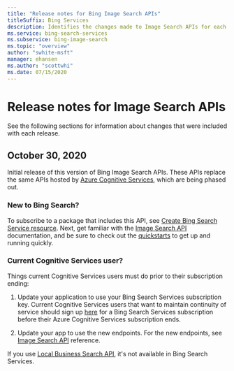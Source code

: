 ```yaml
---
title: "Release notes for Bing Image Search APIs"
titleSuffix: Bing Services
description: Identifies the changes made to Image Search APIs for each release.
ms.service: bing-search-services
ms.subservice: bing-image-search
ms.topic: "overview"
author: "swhite-msft"
manager: ehansen
ms.author: "scottwhi"
ms.date: 07/15/2020
---
```


# Release notes for Image Search APIs

See the following sections for information about changes that were included with each release.

## October 30, 2020

Initial release of this version of Bing Image Search APIs. These APIs replace the same APIs hosted by <a href="https://docs.microsoft.com/en-us/azure/cognitive-services/bing-image-search/" target="_blank">Azure Cognitive Services</a>, which are being phased out. 

### New to Bing Search?

To subscribe to a package that includes this API, see [Create Bing Search Service resource](../bing-web-search/create-bing-search-service-resource.md). Next, get familiar with the [Image Search API](overview.md) documentation, and be sure to check out the [quickstarts](quickstarts/quickstarts.md) to get up and running quickly.


### Current Cognitive Services user?

Things current Cognitive Services users must do prior to their subscription ending:

1. Update your application to use your Bing Search Services subscription key. Current Cognitive Services users that want to maintain continuity of service should sign up [here](../bing-web-search/create-bing-search-service-resource.md) for a Bing Search Services subscription before their Azure Cognitive Services subscription ends. 
  
2. Update your app to use the new endpoints. For the new endpoints, see [Image Search API](reference/endpoints.md) reference.

If you use <a href="https://docs.microsoft.com/en-us/azure/cognitive-services/bing-local-business-search/local-search-reference" target="_blank">Local Business Search API</a>, it's not available in Bing Search Services. 